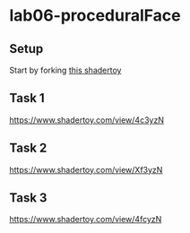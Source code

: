 # lab06-proceduralFace

## Setup
Start by forking [this shadertoy](https://www.shadertoy.com/view/XftyR8)

## Task 1
https://www.shadertoy.com/view/4c3yzN

## Task 2
https://www.shadertoy.com/view/Xf3yzN

## Task 3
https://www.shadertoy.com/view/4fcyzN
